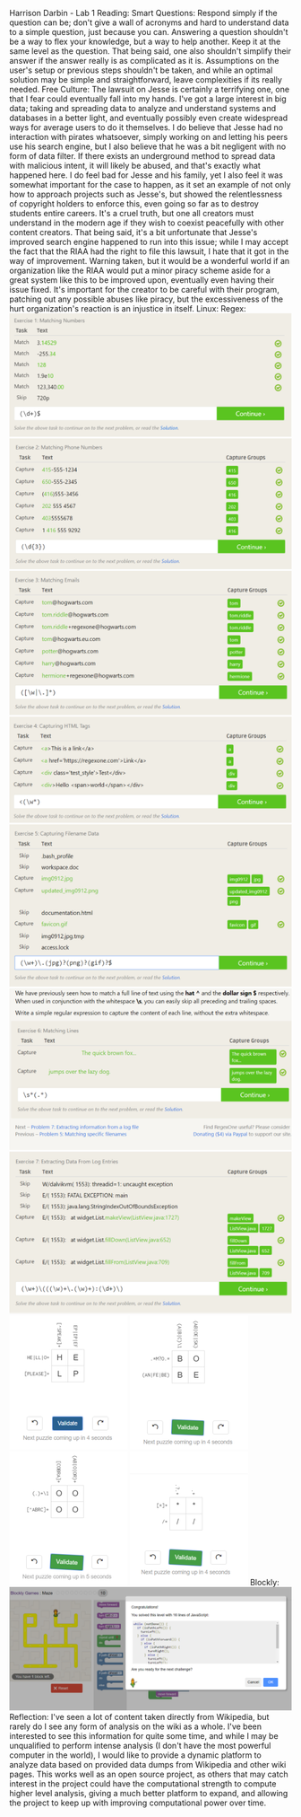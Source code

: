 Harrison Darbin - Lab 1
Reading:
Smart Questions: Respond simply if the question can be; don't give a wall of acronyms and hard to understand data to a simple question, just because you can. Answering a question shouldn't be a way to flex your knowledge, but a way to help another. Keep it at the same level as the question. That being said, one also shouldn't simplify their answer if the answer really is as complicated as it is. Assumptions on the user's setup or previous steps shouldn't be taken, and while an optimal solution may be simple and straightforward, leave complexities if its really needed.
Free Culture: The lawsuit on Jesse is certainly a terrifying one, one that I fear could eventually fall into my hands. I've got a large interest in big data; taking and spreading data to analyze and understand systems and databases in a better light, and eventually possibly even create widespread ways for average users to do it themselves. I do believe that Jesse had no interaction with pirates whatsoever, simply working on and letting his peers use his search engine, but I also believe that he was a bit negligent with no form of data filter. If there exists an underground method to spread data with malicious intent, it will likely be abused, and that's exactly what happened here. I do feel bad for Jesse and his family, yet I also feel it was somewhat important for the case to happen, as it set an example of not only how to approach projects such as Jesse's, but showed the relentlessness of copyright holders to enforce this, even going so far as to destroy students entire careers. It's a cruel truth, but one all creators must understand in the modern age if they wish to coexist peacefully with other content creators. That being said, it's a bit unfortunate that Jesse's improved search engine happened to run into this issue; while I may accept the fact that the RIAA had the right to file this lawsuit, I hate that it got in the way of improvement. Warning taken, but it would be a wonderful world if an organization like the RIAA would put a minor piracy scheme aside for a great system like this to be improved upon, eventually even having their issue fixed. It's important for the creator to be careful with their program, patching out any possible abuses like piracy, but the excessiveness of the hurt organization's reaction is an injustice in itself. 
Linux:
Regex: ![Regex1](https://github.com/HarrDarbo/oss-repo-template/blob/master/labs/lab-01/ossregex1.png)
 ![Regex2](https://github.com/HarrDarbo/oss-repo-template/blob/master/labs/lab-01/ossregex2.png)
 ![Regex3](https://github.com/HarrDarbo/oss-repo-template/blob/master/labs/lab-01/ossregex3.png)
 ![Regex4](https://github.com/HarrDarbo/oss-repo-template/blob/master/labs/lab-01/ossregex4.png)
 ![Regex5](https://github.com/HarrDarbo/oss-repo-template/blob/master/labs/lab-01/ossregex5.png)
 ![Regex6](https://github.com/HarrDarbo/oss-repo-template/blob/master/labs/lab-01/ossregex6.png)
 ![Regex7](https://github.com/HarrDarbo/oss-repo-template/blob/master/labs/lab-01/ossregex7.png)
 ![Regex8](https://github.com/HarrDarbo/oss-repo-template/blob/master/labs/lab-01/ossregexcross1.png)
 ![Regex9](https://github.com/HarrDarbo/oss-repo-template/blob/master/labs/lab-01/ossregexcross2.png)
 ![Regex10](https://github.com/HarrDarbo/oss-repo-template/blob/master/labs/lab-01/ossregexcross3.png)
 ![Regex11](https://github.com/HarrDarbo/oss-repo-template/blob/master/labs/lab-01/ossregexcross4.png)
 Blockly: ![Blockly](https://github.com/HarrDarbo/oss-repo-template/blob/master/labs/lab-01/ossscratch.png)
Reflection: I've seen a lot of content taken directly from Wikipedia, but rarely do I see any form of analysis on the wiki as a whole. I've been interested to see this information for quite some time, and while I may be unqualified to perform intense analysis (I don't have the most powerful computer in the world), I would like to provide a dynamic platform to analyze data based on provided data dumps from Wikipedia and other wiki pages. This works well as an open source project, as others that may catch interest in the project could have the computational strength to compute higher level analysis, giving a much better platform to expand, and allowing the project to keep up with improving computational power over time.
 


